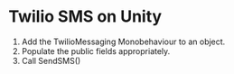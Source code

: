 # Twilio SMS on Unity

1. Add the TwilioMessaging Monobehaviour to an object.
2. Populate the public fields appropriately. 
3. Call SendSMS()
